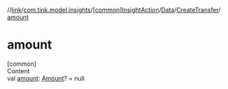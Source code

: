 //[link](../../../../index.md)/[com.tink.model.insights](../../../index.md)/[[common]InsightAction](../../index.md)/[Data](../index.md)/[CreateTransfer](index.md)/[amount](amount.md)



# amount  
[common]  
Content  
val [amount](amount.md): [Amount](../../../../com.tink.model.misc/[common]-amount/index.md)? = null  



